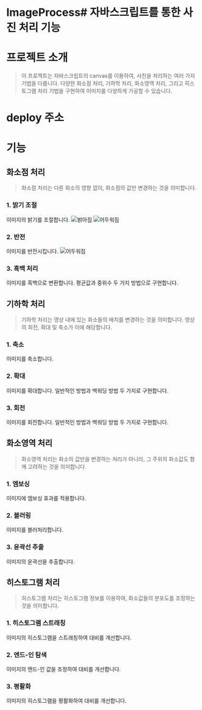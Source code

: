 # ImageProcess# 자바스크립트를 통한 사진 처리 기능  
# 프로젝트 소개
> 이 프로젝트는 자바스크립트의 canvas를 이용하여, 사진을 처리하는 여러 가지 기법을 다룹니다. 다양한 화소점 처리, 기하학 처리, 화소영역 처리, 그리고 히스토그램 처리 기법을 구현하여 이미지를 다양하게 가공할 수 있습니다.  

# deploy 주소
##  

# 기능  <br>
##  화소점 처리
> 화소점 처리는 다른 화소의 영향 없이, 화소점의 값만 변경하는 것을 의미합니다.  

### 1. 밝기 조절
이미지의 밝기를 조절합니다.
![밝아짐](/src/brightness2.png)
![어두워짐](/src/brightness1.png)
### 2. 반전
이미지를 반전시킵니다.
![어두워짐](/src/inversion.png)
### 3. 흑백 처리
이미지를 흑백으로 변환합니다. 평균값과 중위수 두 가지 방법으로 구현합니다.

## 기하학 처리
> 기하학 처리는 영상 내에 있는 화소들의 배치를 변경하는 것을 의미합니다. 영상의 회전, 확대 및 축소가 이에 해당합니다.

### 1. 축소
이미지를 축소합니다.
### 2. 확대
이미지를 확대합니다. 일반적인 방법과 백워딩 방법 두 가지로 구현합니다.
### 3. 회전
이미지를 회전합니다. 일반적인 방법과 백워딩 방법 두 가지로 구현합니다.

## 화소영역 처리
> 화소영역 처리는 화소의 값만을 변경하는 처리가 아니라, 그 주위의 화소값도 함께 고려하는 것을 의미합니다.

### 1. 엠보싱
이미지에 엠보싱 효과를 적용합니다.
### 2. 블러링
이미지를 블러처리합니다.
### 3. 윤곽선 추출
이미지의 윤곽선을 추출합니다.

## 히스토그램 처리
> 히스토그램 처리는 히스토그램 정보를 이용하여, 화소값들의 분포도를 조정하는 것을 의미합니다.
### 1. 히스토그램 스트래칭
이미지의 히스토그램을 스트래칭하여 대비를 개선합니다.
### 2. 엔드-인 탐색
이미지의 엔드-인 값을 조정하여 대비를 개선합니다.
### 3. 평활화
이미지의 히스토그램을 평활화하여 대비를 개선합니다.
